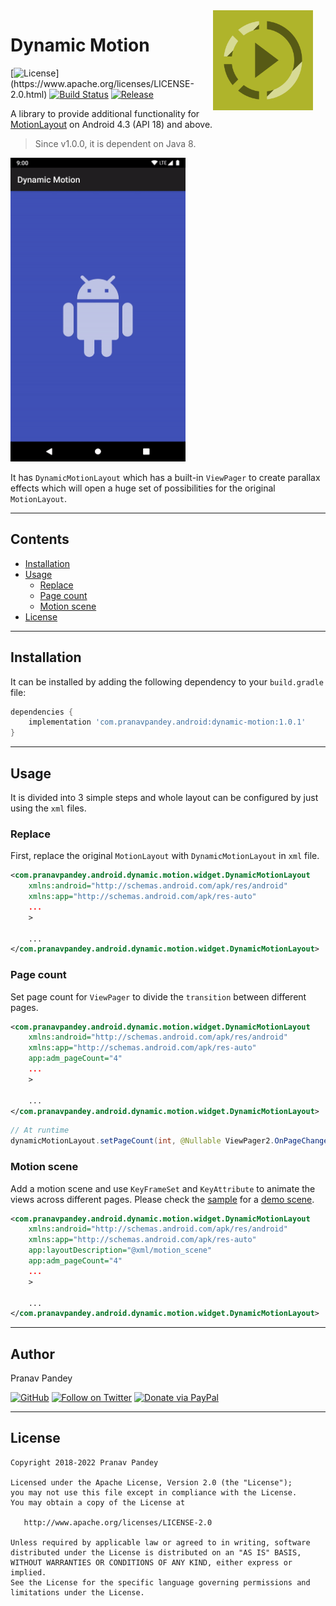 <img src="./graphics/icon.png" width="160" height="160" align="right" hspace="20">

# Dynamic Motion

[![License](https://img.shields.io/badge/license-Apache%202-4EB1BA.svg?)](https://www.apache.org/licenses/LICENSE-2.0.html)
[![Build Status](https://travis-ci.org/pranavpandey/dynamic-motion.svg?branch=master)](https://travis-ci.org/pranavpandey/dynamic-motion)
[![Release](https://img.shields.io/maven-central/v/com.pranavpandey.android/dynamic-motion)](https://search.maven.org/artifact/com.pranavpandey.android/dynamic-motion)

A library to provide additional functionality for [MotionLayout](https://developer.android.com/reference/android/support/constraint/motion/MotionLayout) 
on Android 4.3 (API 18) and above.

> Since v1.0.0, it is dependent on Java 8.

<img src="./graphics/preview.gif" width="280" height="486">

It has `DynamicMotionLayout` which has a built-in `ViewPager` to create parallax effects which will
open a huge set of possibilities for the original `MotionLayout`.

---

## Contents

- [Installation](https://github.com/pranavpandey/dynamic-motion#installation)
- [Usage](https://github.com/pranavpandey/dynamic-motion#usage)
    - [Replace](https://github.com/pranavpandey/dynamic-motion#replace)
    - [Page count](https://github.com/pranavpandey/dynamic-motion#page-count)
    - [Motion scene](https://github.com/pranavpandey/dynamic-motion#motion-scene)
- [License](https://github.com/pranavpandey/dynamic-motion#license)

---

## Installation

It can be installed by adding the following dependency to your `build.gradle` file:

```groovy
dependencies {
    implementation 'com.pranavpandey.android:dynamic-motion:1.0.1'
}
```

---

## Usage

It is divided into 3 simple steps and whole layout can be configured by just using the `xml` files.

### Replace

First, replace the original `MotionLayout` with `DynamicMotionLayout` in `xml` file.

```xml
<com.pranavpandey.android.dynamic.motion.widget.DynamicMotionLayout
    xmlns:android="http://schemas.android.com/apk/res/android"
    xmlns:app="http://schemas.android.com/apk/res-auto"
    ...
    >

    ...
</com.pranavpandey.android.dynamic.motion.widget.DynamicMotionLayout>
```

### Page count

Set page count for `ViewPager` to divide the `transition` between different pages.

```xml
<com.pranavpandey.android.dynamic.motion.widget.DynamicMotionLayout
    xmlns:android="http://schemas.android.com/apk/res/android"
    xmlns:app="http://schemas.android.com/apk/res-auto"
    app:adm_pageCount="4"
    ...
    >

    ...
</com.pranavpandey.android.dynamic.motion.widget.DynamicMotionLayout>
```

```java
// At runtime
dynamicMotionLayout.setPageCount(int, @Nullable ViewPager2.OnPageChangeCallback);
```

### Motion scene

Add a motion scene and use `KeyFrameSet` and `KeyAttribute` to animate the views across different
pages. Please check the [sample](https://github.com/pranavpandey/dynamic-motion/tree/master/sample)
for a [demo scene](https://github.com/pranavpandey/dynamic-motion/blob/master/sample/src/main/res/xml/motion_scene.xml).

```xml
<com.pranavpandey.android.dynamic.motion.widget.DynamicMotionLayout
    xmlns:android="http://schemas.android.com/apk/res/android"
    xmlns:app="http://schemas.android.com/apk/res-auto"
    app:layoutDescription="@xml/motion_scene"
    app:adm_pageCount="4"
    ...
    >

    ...
</com.pranavpandey.android.dynamic.motion.widget.DynamicMotionLayout>
```

---

## Author

Pranav Pandey

[![GitHub](https://img.shields.io/github/followers/pranavpandey?label=GitHub&style=social)](https://github.com/pranavpandey)
[![Follow on Twitter](https://img.shields.io/twitter/follow/pranavpandeydev?label=Follow&style=social)](https://twitter.com/intent/follow?screen_name=pranavpandeydev)
[![Donate via PayPal](https://img.shields.io/static/v1?label=Donate&message=PayPal&color=blue)](https://paypal.me/pranavpandeydev)

---

## License

    Copyright 2018-2022 Pranav Pandey

    Licensed under the Apache License, Version 2.0 (the "License");
    you may not use this file except in compliance with the License.
    You may obtain a copy of the License at

       http://www.apache.org/licenses/LICENSE-2.0

    Unless required by applicable law or agreed to in writing, software
    distributed under the License is distributed on an "AS IS" BASIS,
    WITHOUT WARRANTIES OR CONDITIONS OF ANY KIND, either express or implied.
    See the License for the specific language governing permissions and
    limitations under the License.
